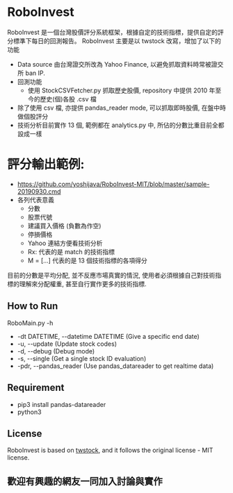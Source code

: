 # RoboInvest
RoboInvest 是一個台灣股價評分系統框架，根據自定的技術指標，提供自定的評分標準下每日的回測報告。
RoboInvest 主要是以 twstock 改寫，增加了以下的功能

* Data source 由台灣證交所改為 Yahoo Finance, 以避免抓取資料時常被證交所 ban IP.
* 回測功能
  * 使用 StockCSVFetcher.py 抓取歷史股價, repository 中提供 2010 年至今的歷史(個)各股 .csv 檔
* 除了使用 csv 檔, 亦提供 pandas_reader mode, 可以抓取即時股價, 在盤中時做個股評分
* 技術分析目前實作 13 個, 範例都在 analytics.py 中, 所佔的分數比重目前全都設成一樣

# 評分輸出範例:
  * https://github.com/yoshijava/RoboInvest-MIT/blob/master/sample-20190930.cmd
  * 各列代表意義
    * 分數
    * 股票代號
    * 建議買入價格 (負數為作空)
    * 停損價格
    * Yahoo 連結方便看技術分析
    * Rx: 代表的是 match 的技術指標
    * M = [...] 代表的是 13 個技術指標的各項得分

目前的分數是平均分配, 並不反應市場真實的情況, 使用者必須根據自己對技術指標的理解來分配權重, 甚至自行實作更多的技術指標.

## How to Run
  RoboMain.py -h
  * -dt DATETIME, --datetime DATETIME          (Give a specific end date)
  * -u, --update                               (Update stock codes)
  * -d, --debug                                (Debug mode)
  * -s, --single                               (Get a single stock ID evaluation)
  * -pdr, --pandas_reader                      (Use pandas_datareader to get realtime data)
  
## Requirement
* pip3 install pandas-datareader
* python3

## License
RoboInvest is based on [twstock](https://github.com/mlouielu/twstock), and it follows the original license - MIT license.

## 歡迎有興趣的網友一同加入討論與實作
